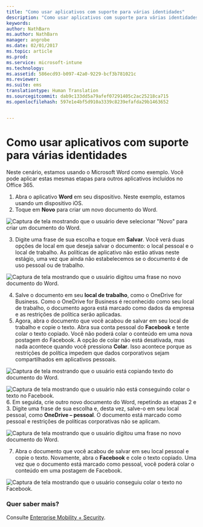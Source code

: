 ```yaml
---
title: "Como usar aplicativos com suporte para várias identidades"
description: "Como usar aplicativos com suporte para várias identidades"
keywords: 
author: NathBarn
ms.author: NathBarn
manager: angrobe
ms.date: 02/01/2017
ms.topic: article
ms.prod: 
ms.service: microsoft-intune
ms.technology: 
ms.assetid: 586ecd93-b097-42a0-9229-bcf3b781021c
ms.reviewer: 
ms.suite: ems
translationtype: Human Translation
ms.sourcegitcommit: dab9c133dd5a79afef07291405c2ac25218ca715
ms.openlocfilehash: 597e1e4bf5d910a3339c8239efafda29b1463652


---
```


# <a name="how-to-use-apps-with-multi-identity-support"></a>Como usar aplicativos com suporte para várias identidades

Neste cenário, estamos usando o Microsoft Word como exemplo. Você pode aplicar estas mesmas etapas para outros aplicativos incluídos no Office 365.
1.  Abra o aplicativo **Word** em seu dispositivo. Neste exemplo, estamos usando um dispositivo iOS.
2.  Toque em **Novo** para criar um novo documento do Word.

  ![Captura de tela mostrando que o usuário deve selecionar "Novo" para criar um documento do Word.](./media/ft-multiID-1-createDoc.png)

3.  Digite uma frase de sua escolha e toque em **Salvar**. Você verá duas opções de local em que deseja salvar o documento: o local pessoal e o local de trabalho. As políticas de aplicativo não estão ativas neste estágio, uma vez que ainda não estabelecemos se o documento é de uso pessoal ou de trabalho.

  ![Captura de tela mostrando que o usuário digitou uma frase no novo documento do Word.](./media/ft-multiID-2-saveDoc.png)

4.  Salve o documento em seu **local de trabalho**, como o OneDrive for Business. Como o OneDrive for Business é reconhecido como seu local de trabalho, o documento agora está marcado como dados da empresa e as restrições de política serão aplicadas.
5.  Agora, abra o documento que você acabou de salvar em seu local de trabalho e copie o texto. Abra sua conta pessoal do **Facebook** e tente colar o texto copiado. Você não poderá colar o conteúdo em uma nova postagem do Facebook. A opção de colar não está desativada, mas nada acontece quando você pressiona **Colar**. Isso acontece porque as restrições de política impedem que dados corporativos sejam compartilhados em aplicativos pessoais.

  ![Captura de tela mostrando que o usuário está copiando texto do documento do Word. ](./media/ft-multiID-3-copyText.png)

  ![Captura de tela mostrando que o usuário não está conseguindo colar o texto no Facebook.](./media/ft-multiID-4-pasteInFB.png)
6.  Em seguida, crie outro novo documento do Word, repetindo as etapas 2 e 3. Digite uma frase de sua escolha e, desta vez, salve-o em seu local pessoal, como **OneDrive – pessoal**. O documento está marcado como pessoal e restrições de políticas corporativas não se aplicam.

  ![Captura de tela mostrando que o usuário digitou uma frase no novo documento do Word.](./media/ft-multiID-5-createDoc.png)

7.  Abra o documento que você acabou de salvar em seu local pessoal e copie o texto. Novamente, abra o **Facebook** e cole o texto copiado. Uma vez que o documento está marcado como pessoal, você poderá colar o conteúdo em uma postagem de Facebook.

  ![Captura de tela mostrando que o usuário conseguiu colar o texto no Facebook.](./media/ft-multiID-6-copyText.png)

### <a name="want-to-learn-more"></a>Quer saber mais?
Consulte [Enterprise Mobility + Security](https://www.microsoft.com/en-us/server-cloud/enterprise-mobility/overview.aspx).



<!--HONumber=Nov16_HO3-->


